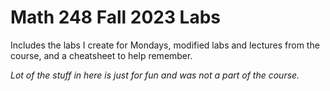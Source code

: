 # Math 248 Fall 2023 Labs

Includes the labs I create for Mondays, modified labs and lectures from the course, and a cheatsheet to help remember.

*Lot of the stuff in here is just for fun and was not a part of the course.*
